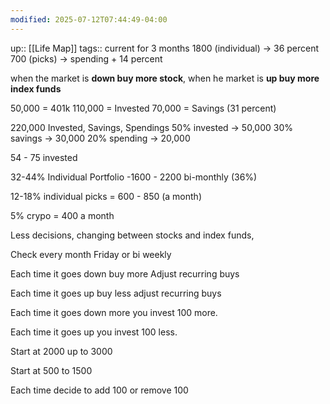 ```yaml
---
modified: 2025-07-12T07:44:49-04:00
---
```

up:: [[Life Map]]
tags::
current for 3 months
1800 (individual) -> 36 percent
700 (picks) -> spending + 14 percent

when the market is **down buy more stock**, when he market is **up buy more index funds**

50,000 = 401k
110,000 = Invested
70,000 = Savings (31 percent)

220,000 
Invested, Savings, Spendings
50% invested -> 50,000
30% savings -> 30,000
20% spending -> 20,000

54 - 75 invested

32-44% Individual Portfolio -1600 - 2200 bi-monthly (36%)

12-18% individual picks = 600 - 850 (a month)

5% crypo = 400 a month 

Less decisions, changing between stocks and index funds,

Check every month Friday or bi weekly 

Each time it goes down buy more Adjust recurring buys

Each time it goes up buy less adjust recurring buys

  

Each time it goes down more you invest 100 more.

Each time it goes up you invest 100 less.

  

Start at 2000 up to 3000 

Start at 500 to 1500

Each time decide to add 100 or remove 100